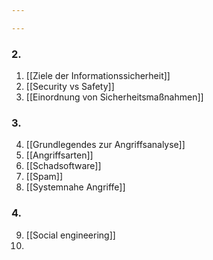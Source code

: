 ```yaml
---

---
```

### 2.
1. [[Ziele der Informationssicherheit]]
2. [[Security vs Safety]]
3. [[Einordnung von Sicherheitsmaßnahmen]]

### 3.
4. [[Grundlegendes zur Angriffsanalyse]]
5. [[Angriffsarten]]
6. [[Schadsoftware]]
7. [[Spam]]
8. [[Systemnahe Angriffe]]

### 4.
9. [[Social engineering]]
10. 